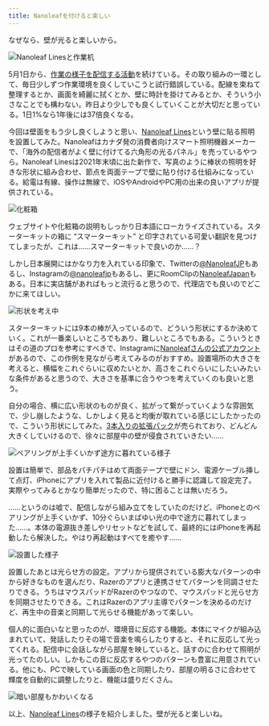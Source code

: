 ```yaml
---
title: Nanoleafを付けると楽しい
---
```

なぜなら、壁が光ると楽しいから。

![](https://lh3.googleusercontent.com/docs/ADP-6oHqni99JD3KDxsT9unyrQ07qyOBce7V0xvS2dnUlutGii9vOWa1TFRVsnFu6NvPOsEzgnc43BEyfnGIPjaznXRSAtzeljg_OQEZhKHLZKE6sgqNgRCNO4t9qTHFeVOaQQJ3W_l91x-gH3As55St2upo4RaKBFcnsN-iXwC1APlw1LOIgZxrxNbxKaOmx0RZFMt_5Tx6HEgu_Kmywyj1sT54mis16okzu6NFTayKr-yETHAhgCu0132DFmKOZC518fy-jYQg1Fl8ETDsTQ86kZ8tmEEvbtDvyy7fXv-ZI_bWdqk-4IAouZUOEdVnB1vwA68_UnJS73La6X3THAsLWMuEbi4SuyFoTWRoYNIo5o1S0Qsmk6ix-xVfNbrHmkrroR9r4VM44Osrb1XZ6wgn9K7G7pkzq-RwNI9vTmlh5hbe4GEIeOPUZIN7M6rd2Q2eUuznz1uHkqol7ggtJJ0gc-ypUfTXPJycwUvnWgcrxWovr2tx9vrhQ4P1FFr2QwqvcIhVQPJSKAjeLzIbA4eONTvAj9N5rFJP9cw2uDMLJZGqQvqVL0A1ysQ0Xw0cVW2C80KICl-3u1DwRr3V4bU18nrSb3qlXkeiq4fBQEmKJ2FbpuBRyh7lPjlV5rUTyEOpWlSLeDtEGvHLfMN09sE6DAMgM4UJd0Pzt53maojNTCqPhzeMhxbB8E7sSQzO9P7LlHpP_UTeIzCwOH-z7JwRGEdOygLUqHH6Ns56vFS1NQ34ZuuKAZhbLW4BS-L7ZCKTRaJr1JW-qC8icboLR7oLfo7Tsl7x3a1Ge_KB_b98L8yYzdpVLuJT0nnsOzRElczjKF3VPGG2e4Wyl-GsBlgNHBBR842tNA2F7gkRo8oGJO7UVXa5Jr7tBcnT54ckHn2uKDU9mAIHORsPSaBm1OJCXuhKJMpItXXJIPH6cKyi0MYDL9NmZj99V8FLRHfoPgZrI1wALgu-HtDEmT5kPW3M1-rjGrqHaGXeiOLDpt-LYsEWOUWv_-JwjzE31o1udoyFIwa23mqKZ-DsHSzdMDEgmlJCNu6FjeScVYXRJdqAJvUmd_UQABNHTDTYpVzZ0-VczrFs8SFxn1z8FTHjJt92hm6Lk1gDDvaMgyRWCsO2_4lf3Jp_8AUHqfzsXQ66i3UmxIbiWTo4bVSgf38AwBlDWRTycUozpA3GgOe-eVAnjyOBvXtVliWBRGxKgbonCfAmu7fB7mA1X4dQI5gyU2aBG34oREtxqeAnsrKc7g8kNQqrwrYUNw "Nanoleaf Linesと作業机")

5月1日から、[作業の様子を配信する活動](https://www.youtube.com/c/r7kamura)を続けている。その取り組みの一環として、毎日少しずつ作業環境を良くしていこうと試行錯誤している。配線を束ねて整理するとか、画面を綺麗に拭くとか、壁に時計を掛けてみるとか、そういう小さなことでも構わない。昨日より少しでも良くしていくことが大切だと思っている。1日1%なら1年後には37倍良くなる。

今回は壁面をもう少し良くしようと思い、[Nanoleaf Lines](https://www.amazon.co.jp/dp/B09MS3359S)という壁に貼る照明を設置してみた。Nanoleafはカナダ発の消費者向けスマート照明機器メーカーで、「海外の配信者がよく壁に付けてる六角形の光るパネル」を売っているやつら。Nanoleaf Linesは2021年末頃に出た新作で、写真のように棒状の照明を好きな形状に組み合わせ、節点を両面テープで壁に貼り付ける仕組みになっている。給電は有線、操作は無線で、iOSやAndroidやPC用の出来の良いアプリが提供されている。

![](https://lh3.googleusercontent.com/docs/ADP-6oHHBwQb35c0A4OXRSCGxdPkoyIW1eVOKL-GWfbDUfj-85G1KfBYzm7h3ANtZYFquSErslqqV1Vaw-pcuMq_TlLd5_r2jvgDKn5ulJHMBDfcpm8grz1SmKeQzwdr-xOUyCmV7o1vt2Sul4FdZNE2ADd3L_Y9PhI-iXDnysr_lJXCovbJR0mX1IapETuZ1iXwJbKKAthq3GCro0BF5z76qxgSEAby_IdV0jy21Ws4_D_36D1KY-dT_hJG3hDBwL7vzLzcv_LBUr4jJ8Rw3Ph-sp0v9xYxBhYlLB81jEe_YeC4j2cJerGA94nfk4_1uvGqg2OjYcxmOsn5wX36HxFdhJLC21yaiUow_8hW46gUI9CfqSEGLXi5WIsCZ5h_KwF9P3YLf1LJdlMzc-qRNrEKiSiD8rPGi9pU4936Bh3kAZRrQhrZCFbY6t4rEfMj6sDCQodglkR2nFGKrQHwksJ541uyyNwd5-0SAQPcNnzSJtFbDkdFEWQeKTd3pL1BRBjKhScJtmSUrJP3yZCvwknicZLkd9_6cDGJ2vaAqTeogprfh-1Wy4wQJxgitiuxcCYlg1zgLY2-wJ_4ITVMum6Lzmo7BzGfD4b11Mk2vs1YSc8kwOxpCTHe8VC6ur1cnM_HXae4G7IVvNi1REtjY2PIpr8gqENa0jIS2cNRg9fgzYFMT4agGMICuMKZFiqtJ3oO42GXEBqsJ-GqBuDUXGxvbRiIYQnCiIX37Lm6z93xYivgTwc1-5CyjZ2sVlFa_5TGtNjBT7ujOFYJ_tl6_v0FLzkn4i-HGM1D8JTMIRdHq9GHp_ZWyE3x_gzIPyd0uyMyjkW6ABJX7AVsjlv1U1WRZfpJ5f6XMzZQU7yrZ5gkudwSH3pqQxawml1ln8t_YiyjvjqF8McgJsckeuhfgGb6iaHcwMEUfa-9Gi7uVCSsZoIP_z9ectsjM2IgXdl5gb-lLRy7GEXVFT1sySG3qVmETbkhmJ7ZuiYfEqR9sg2Lddv9KvlYOrLGnpU8g6d5Pl-nEWCOAAyW0aqJba4Girl1hXxohuyCqe25c_9YUljHMcJiU2xzkByB2grPqqbiPpgaTGwHZ7NWv0HI9k25WMKqOhpzN-pONddiSJDsJxmChOpbVC9Igg2-qcdiBdbDvk6JhZy23AYwe9WpJo058e3v706BJEQrjLjg5VM4Y08jebH3BrKbv2Xu9FL5qtGfuqPZpeojXh4C20pmmNDbjuRjmt97rcYRyB7PP9A8_xuxWmb8uA0HIQ "化粧箱")

ウェブサイトや化粧箱の説明もしっかり日本語にローカライズされている。スターターキットの箱に “スマーターキット” と印字されている可愛い翻訳を見つけてしまったが、これは……スマーターキットで良いのか……？

しかし日本展開にはかなり力を入れている印象で、Twitterの[@NanoleafJP](https://twitter.com/NanoleafJP)もあるし、Instagramの[@nanoleafjp](https://www.instagram.com/nanoleafjp/)もあるし、更にRoomClipの[NanoleafJapan](https://roomclip.jp/myroom/5824865)もある。日本に実店舗があればもっと流行ると思うので、代理店でも良いのでどこかに来てほしい。

![](https://lh3.googleusercontent.com/docs/ADP-6oFGwFwCfL1DQwB93ghrqXJ2pq0TGqKEm-4xKG3iBvNAXUzlA3zXPG17Bj0-ITiTPMtyGDYOoa0AYTEtRA9Wj93G3Wsi4qNTJdX939i6vsHSJE1aIcWJkCnof1yOHGveq0QKzoydqq6T2hfBc_Nr1JK6JuqSIp1fUQDLS90BkEPO0NeEUKMhpL0fgTW_V0REzM6WtVB3XuSkym0YyA6LWmXbnQeRv0vCx9KGQtvoRwKR0OWrFo7bgf04jl0ElXeY_uXAo2pmCr6roJSfjerlzV_63Xx05CPzK4IXOAHIiPqtsdSFcaxVoh3jChANPk1ep3Oxx1VYc2lc1tyegtbgBfm67dPMK9N5fuYrCR2_qkI61YGXbj5b3n7EUc5onrCpCvwqY7IdMNdw5Wm-MqofWmNAB7nLgP6Z25kc9ZZiV_VXcS0mnFvS-pbKF_XUCDD4GY4XD3lFsFeqiTnay0X1iwaMNbuVQYoOWLg5cVvbJe9n0KdLMYVjNGMnZ3YnROhclL9uRd_I0QsUix0p38PrkrgY25IjRGyBMNnY6sU4G5ElzThn39FKSNGtfyx5_5Q3DbzmzDj2LIiaM0BEqTl_2Zqb-vWJiI8vwrKhvxCwK2TidWxRCzT5XY9_fyl1iL3FZa2ASbdO4B5gGGRtN1JZ0hUKyfPDJ4A25UdP4qPVsLQf1XCFYD_4Rhoxd0lrcHL3qBMcOpnYAlAV-sPbhBe7qbVlZ_imP_p9Cf53EmlrilvMP4qngS11Rh6YVJLCsqTnF2pioX1XQsCnDwidF1OGX7qZ--z9nwnDfq2TLK4ewasN6QUmiVI6Tw5Sz2sQywuNR9cX-DsTmyqweXE-d0mJfyDWg4LpS7RdBLbPf1yU7jc5PWtdVU-HZy8m4stiTyx0ttCbFeToM5hWdeMi2xDXZV1eR5DIeEwvabv7VeDdRh1z1B8C_6_qIObl43JD2NihCdNW_QkiTOJfmcKLjHeDJm0AQ3wBn8IpappvoaDsewaZJpx-LEpBP0x8d-SlG7AdVidk51kQloLGntWr0sPQySXNvG9dB4yMiRFeaV6xubOCPQ5tNiOJBc5adNVtjYHITqlGypHkuJlrpb0593nb2BofYjDqMFk4Xj4a62Mhlp8117HoZkMu66_xMdiiGJPZnY0gp8fspj13_HmCcBwKFe4oZljW0QA5IQBkGDuM4rXUU6nHdR53_CCHZHv0m5Xwj-7GJkUiRcr-mJJ0ns7CUfyGIwGdFKmj1Me_YZXBff5c4RHg "形状を考え中")

スターターキットには9本の棒が入っているので、どういう形状にするか決めていく。これが一番楽しいところでもあり、難しいところでもある。こういうときはその道のプロを参考にすべきで、Instagramに[Nanoleafさんの公式アカウント](https://www.instagram.com/nanoleaf/)があるので、この作例を見ながら考えてみるのがおすすめ。設置場所の大きさを考えると、横幅をこれぐらいに収めたいとか、高さをこれぐらいにしたいみたいな条件があると思うので、大きさを基準に合うやつを考えていくのも良いと思う。

自分の場合、横に広い形状のものが良く、拡がって繋がっていくような雰囲気で、少し崩したような、しかしよく見ると均衡が取れている感じにしたかったので、こういう形状にしてみた。[3本入りの拡張パック](https://www.amazon.co.jp/dp/B09JHSG2R5)が売られており、どんどん大きくしていけるので、徐々に部屋中の壁が侵食されていきたい……

![](https://lh3.googleusercontent.com/docs/ADP-6oE51I9fBaLni7CKaEbQ6A6f9Uw5VVMkviBrLq2IA93C09Z7ef1vKXCZwTPxATEL_RMt7L5nrGsCWObwOqSFF9dNzSqAMFD_WtOetiCaKEp3Pes9fOB7CbWZO_BOX0BtJ6Z4S56Do_CC_0wTTms20W9mXgBdqlwEseVWMGCbGD_iIsP_KpC9hwBtiHWVyZURoLGcPTUyykhQe0bxERAJM58J-ZMn8gTTMdmALZqnz27vOPjQChLUKe3upn-0kXlypMoHfePO4yaqnAY_A1lkfdsEve_x7jKeh1ZtTUzbNUnbB9I9vf99xfSf5DXxuF53o83F2RrS0yLmzDWjehAqcVDjrevewHOb_KpCa_1Rq8tZWudi5H66LGoRhiGlCXk6TuiW7irBEFVSt7AtL1ybtvxvjbEkgrCHYnl8dliGg0cDeWY9cGuPd6vdg6QXk82DlpoBwpbAj94HDyFHfy1CRCXdnXaUDTaisnQzsRXsRYyYjQ-1iFa0shp8gRHVmMBJBcptDzJtd_mGlGkwcymnmAoKelpeeSp2l8i_V1LJ-uROjGATfSbw7C9lWiDtqjnZDvpcE2pqTkqBqMYg61ZAtSy4UTYRhyBa28_6-QSV7tVEy8nsXybQ5iWesxhtT3o-VJOw63Ueu9HgT5xq1jmeIA5y-efYo9Y8JCrJTTLTtqhaj4jgMiiWeXXJmp4swCg3s9KuAbupbPeomi4NztFQpf4gwbD0eDmkOdMtnnj5yTSckvVcvyxrSBlnfYU4fWAuLud7sEgq4Rm7QsntAGeoTH18vWBxBMsXwgir-Vd14n0JyL1KT2JbsS5f-kgVCuYcvKyfV7HhfoZreYjhogepdtUxVF12xJgAdBDWB-4KFEkvtjwJvZ0OnxWcuLbPQB53417v1che_lh4u_2ml4t6HyFDJQRn85DmWTtcFD3M3wXhDLAqlK-KDrZud09Zacx8u1gCDlRs__bQTWb1vpiNNUaxU5T4vbnMrcPcv39GJ1L2xcLNL4PCOOrZQ3WqpDQBuYJ2fdRGUJ98hAXzSefLuJqGrHT89B97ZZ6UHu_iW6qRu9n5L0esSqR-VQFvVLbhNwvYh_jeEmlVuc4-Vcz-ZKann98NARCfjJAqQEWFQ5XWLOY6Efkbb05Bq_HpwQ35Zawe9sSITiY2ZcI8yX_qedhhq-feDGQMZ18dyKQt8M18zoIE2zlEkNY0VOKJAnEF_clRhKtL5aCI7olH1Kady2wF5AXpUb7nSbum7njFElHeUeIC "ペアリングが上手くいかず途方に暮れている様子")

設置は簡単で、部品をパチパチはめて両面テープで壁にドン、電源ケーブル挿して点灯、iPhoneにアプリを入れて製品に近付けると勝手に認識して設定完了。実際やってみるとかなり簡単だったので、特に困ることは無いだろう。

……というのは嘘で、配信しながら組み立てをしていたのだけど、iPhoneとのペアリングが上手くいかず、10分ぐらいまばゆい光の中で途方に暮れてしまった……。本体の電源抜き差しやリセットなどを試して、最終的にはiPhoneを再起動したら解決した。やはり再起動はすべてを癒やす……

![](https://lh3.googleusercontent.com/docs/ADP-6oFWdcGNfwTt_FRUFY1SF3peRUvZvb4glY_qylBj8pEx7AJfUDfVLQ-_GIiMMtRemLTma3urMTLqve42gXtdsvMICThsUBopBa2uCAqK_9DtVAMoM4qrVWMVSUTzz0p9WSGtsRimIKFLT_areD_tPwGeVJBKgdIPKZAheuDNj-j5UuiLLVi8owYg5so9Vds8KzLD1UtYECi4OZy6Y9cb1qh2doZX3j8NpAXlSkSz8NeCEn8tw_pW77X8-zOgZATcamE__k2-lMnixrL9WjdUuhT-NR1DDN3nCPD-XMzLYF5P3sWnoJm_yR_yuGSO-pl_0gAfMLUW17CSOQcJczFlbU3qfsK7nvIHg5a1DAnUczoECwQdboQakvdb4Dthk9hd01-7FetcoThJ1bwkztn2kn8H9W0Tz4L12ctkrOYzO9u-AvLE5s6vgyFD_gPOF5YIQUNJ7j1fWlDuObXXtX0hrnzHLjTSsWgAFTfGNfiRkiJPddK7YDG9gJO_DFCmC-17qjwRM9VaVvbP-1lpPuVP7ozO_dhHls4dDV1p3_Mp9pYEuwy6iDs856SLVVeTsiAlZ8XvmmvMHJaUXHRpyGczud6kMYG-qeOULTkGDRL2mkDVFncSJYRi179ciiSsRM_zf1GeUUBdwNAsT63gnz78Pv9g614q9-91HKdvycl50cbyJuj2ke_dqVZcUvBn_ZAcyOxvPZNs06PGaMTHQB6Jxv_2Ts2B6SzsShefR4K8PXqgdq6_-tPhR-i45oesoIJdoMa0klwXIF6Z6a9-GQeYw9e2Iyanicqz8M2Q5181_TGtEwEIvoyFL6scPUWV6ZYmzv3SY9dDb66dpSH6tOoFM3X_jJfwftMlrZ1s8NrVg7OkcmHbU8V1f376bdnC188pQkaYYfUfOpsoJBmTJWlfjbpxJb2aCi49KHqkEJqTmNuixoSxavTXYoWrFTiO1o3plCvmf6ueMzz7IcGyeqlg6_T99Ta4bCO308A_RGuMKKNnj02rzcmYWOY_T8tbhWC0f_AEGrCmVbo4MpTipFoU3QDMHyIYl-9-_G9PUSa86LSIlp9iqEC8BGjjAGmfLTVscnZZ19SAVLmlgs2Y0QeiL9-82cDACCM2S3VpPe5eiBB5izINySeRoA9DZcf__-V1A-ti9MrGhtj_ZdM68qttdElS7uBuc4vHOjlWOdNpgzPqXqXa5NwHmmWM20xScEkS7kWhxsQc3Lh1unZjWojuQ1M5PHkhx3us88-LzVDMvkNXgkdcBw "設置した様子")

設置したあとは光らせ方の設定。アプリから提供されている膨大なパターンの中から好きなものを選んだり、Razerのアプリと連携させてパターンを同調させたりできる。うちはマウスパッドがRazerのやつなので、マウスパッドと光らせ方を同期させたりできる。これはRazerのアプリ主導でパターンを決めるのだけど、再生中の音楽と同期して光らせる機能があって楽しい。

個人的に面白いなと思ったのが、環境音に反応する機能。本体にマイクが組み込まれていて、発話したりその場で音楽を鳴らしたりすると、それに反応して光ってくれる。配信中に会話しながら部屋を映していると、話すのに合わせて照明が光ってたのしい。しかもこの音に反応するやつのパターンも豊富に用意されている。他にも、PCで映している画面の色と同期したり、部屋の明るさに合わせて輝度を自動的に調整したりと、機能は盛りだくさん。

![](https://lh3.googleusercontent.com/docs/ADP-6oESCKNBIzpJ1ERDLlSLSItwh0uCE-nsnj2DIrsNm2uTN5FSaI1oCGfWT7QJgxm2rAR5PbF8ep1kAgImG1qUGcoZihw9-pbjIHr5P8mXWuY8Ca62cy-jB1QscmOldmh7Kip2dfw3NJT4HRiemxhTa0LvAzQBfw1E7OglWEF8u0ZsB6Lm8bh6wXuAgBqtxHsSgV7zgboM6r29rsgssGZ7gQuLs1O421fcCidYGi7vsOk1C54Vuj4IDHlPtT1VzhbCQQkb6opI5mQLWJBwcZW2_jdi0TRGo09cdIhx1t1zhWdny0dQqOvDsKGicYI-59T1BkTPViCwYsCyGBocA346YP4bE_ZkSDjsZsTvfeSPHrkRFUXm1g9VtP1EX47rNZ50RY3KQ5yvQrBl7rVHeHTJ1zJJx9tidPlB6O9Vb71KyH9S-DBJv4NKueMs5L3dsn1_aGONxl4fMxmpHBtVqFnMRBRF-Kpn17ra7Q9CGagWUTEP-Ro-Mv7Wr0AuoyPedsnOSagf1QgmAZPnC9PeTrzok5V11e2Z8IwRGzceLP1Tcj-6ChBuKZnZnV1_xy0StbUnoVguk2NEQmAZDgZytgIotBahSy4jlGkbtwjg9340DvpbbY_pyZsh8dGZwDLV_ND_nMNWTTaYAjeS-ftrOA6djw2Y5QDOSd5x2p9g3UiwZQ8SIzcNRXJ15lGhWTxp7BMnzp1pBfAxAo8YH3FfQ_z8gr4FGRnUY9fK_YmxCh6QTYDv5uw5j-HmlIhcZOE7QyxrdOJxE7F7Xph0GQQL1bbwb0BCUgN_oPlzDPbbh8wr6iyiFcBTbFWGtogvrN3kRlcjiAJoJJYI4lsZQKcdp03dTYTloPHxbpJ00bC0goMjCzfDnYWU2_qP_-APIU8I1dEaSRHR5Mf4GbV4RuR7mzyMExFh8B7fZ8yC0COORcUUub27wcaHdrtDZkjXIXuQM--2ojFY_2z76l32ZnFdUSXQq19RCirnmLk_pLN2jj59iFII8SNMwoCEdVSe-xDP171BYaqcgV-ckEMzp-7fbyHl_Dz8AcHQVk-uM7pUsdinnuDN0nl6ScOCnS_6rBnfETMRERZOwJvIoSHFeVyqQzkQlKySIa0VqZrPszDk1Iwx3g1gliQuiKres-FtQtvPD9c_61IfMB0cBzPO5RZ9Xg_H-rUSF5sNaLtMpjinfQHwumrXJZn4Oo5fEenXqdIPkC7CqvfuL_WFTOy_6FA1m-FEAtwDZaRE_5dhozuCDYLk51ApH6Rw3A "暗い部屋もかわいくなる")

以上、[Nanoleaf Lines](https://www.amazon.co.jp/dp/B09MS3359S)の様子を紹介しました。壁が光ると楽しいね。
